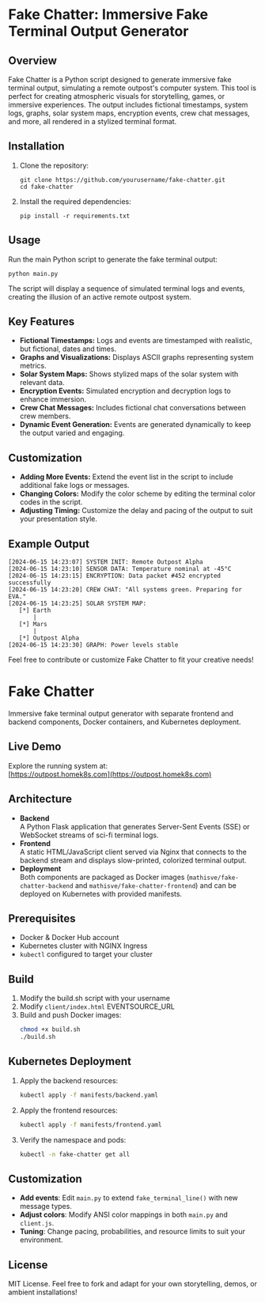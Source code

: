 # Fake Chatter: Immersive Fake Terminal Output Generator

## Overview

Fake Chatter is a Python script designed to generate immersive fake terminal output, simulating a remote outpost's computer system. This tool is perfect for creating atmospheric visuals for storytelling, games, or immersive experiences. The output includes fictional timestamps, system logs, graphs, solar system maps, encryption events, crew chat messages, and more, all rendered in a stylized terminal format.

## Installation

1. Clone the repository:
   ```
   git clone https://github.com/yourusername/fake-chatter.git
   cd fake-chatter
   ```

2. Install the required dependencies:
   ```
   pip install -r requirements.txt
   ```

## Usage

Run the main Python script to generate the fake terminal output:
```
python main.py
```

The script will display a sequence of simulated terminal logs and events, creating the illusion of an active remote outpost system.

## Key Features

- **Fictional Timestamps:** Logs and events are timestamped with realistic, but fictional, dates and times.
- **Graphs and Visualizations:** Displays ASCII graphs representing system metrics.
- **Solar System Maps:** Shows stylized maps of the solar system with relevant data.
- **Encryption Events:** Simulated encryption and decryption logs to enhance immersion.
- **Crew Chat Messages:** Includes fictional chat conversations between crew members.
- **Dynamic Event Generation:** Events are generated dynamically to keep the output varied and engaging.

## Customization

- **Adding More Events:** Extend the event list in the script to include additional fake logs or messages.
- **Changing Colors:** Modify the color scheme by editing the terminal color codes in the script.
- **Adjusting Timing:** Customize the delay and pacing of the output to suit your presentation style.

## Example Output

```
[2024-06-15 14:23:07] SYSTEM INIT: Remote Outpost Alpha
[2024-06-15 14:23:10] SENSOR DATA: Temperature nominal at -45°C
[2024-06-15 14:23:15] ENCRYPTION: Data packet #452 encrypted successfully
[2024-06-15 14:23:20] CREW CHAT: "All systems green. Preparing for EVA."
[2024-06-15 14:23:25] SOLAR SYSTEM MAP:
   [*] Earth
       |
   [*] Mars
       |
   [*] Outpost Alpha
[2024-06-15 14:23:30] GRAPH: Power levels stable
```

Feel free to contribute or customize Fake Chatter to fit your creative needs!

# Fake Chatter

Immersive fake terminal output generator with separate frontend and backend components, Docker containers, and Kubernetes deployment.

## Live Demo

Explore the running system at:  
[https://outpost.homek8s.com](https://outpost.homek8s.com)

## Architecture

- **Backend**  
  A Python Flask application that generates Server-Sent Events (SSE) or WebSocket streams of sci-fi terminal logs.
- **Frontend**  
  A static HTML/JavaScript client served via Nginx that connects to the backend stream and displays slow-printed, colorized terminal output.
- **Deployment**  
  Both components are packaged as Docker images (`mathisve/fake-chatter-backend` and `mathisve/fake-chatter-frontend`) and can be deployed on Kubernetes with provided manifests.

## Prerequisites

- Docker & Docker Hub account
- Kubernetes cluster with NGINX Ingress 
- `kubectl` configured to target your cluster

## Build

1. Modify the build.sh script with your username
2. Modify `client/index.html` EVENTSOURCE_URL
3. Build and push Docker images:
   ```bash
   chmod +x build.sh
   ./build.sh
   ```

## Kubernetes Deployment

1. Apply the backend resources:

   ```bash
   kubectl apply -f manifests/backend.yaml
   ```

2. Apply the frontend resources:

   ```bash
   kubectl apply -f manifests/frontend.yaml
   ```

3. Verify the namespace and pods:

   ```bash
   kubectl -n fake-chatter get all
   ```

## Customization

- **Add events**: Edit `main.py` to extend `fake_terminal_line()` with new message types.
- **Adjust colors**: Modify ANSI color mappings in both `main.py` and `client.js`.
- **Tuning**: Change pacing, probabilities, and resource limits to suit your environment.

## License

MIT License. Feel free to fork and adapt for your own storytelling, demos, or ambient installations!